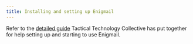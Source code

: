```yaml
---
title: Installing and setting up Enigmail
---
```

Refer to the [detailed guide](https://securityinabox.org/en/guide/thunderbird/windows) Tactical Technology Collective has put together for help setting up and starting to use Enigmail.
